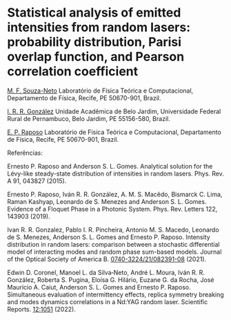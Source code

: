 # Statistical analysis of emitted intensities from random lasers: probability distribution, Parisi overlap function, and Pearson correlation coefficient

[M. F. Souza-Neto](github.com/Ell-neto)
Laboratório de Física Teórica e Computacional, Departamento de Física, Recife, PE 50670-901, Brazil.

[I. R. R. González](ivanroaroa@gmail.com)
Unidade Acadêmica de Belo Jardim, Universidade Federal Rural de Pernambuco, Belo Jardim, PE 55156-580, Brazil.

[E. P. Raposo](ernesto.raposo@ufpe.br)
Laboratório de Física Teórica e Computacional, Departamento de Física, Recife, PE 50670-901, Brazil.





Referências:

Ernesto P. Raposo and Anderson S. L. Gomes. Analytical solution for the Lévy-like steady-state distribution of intensities in random lasers. Phys. Rev. A 91, 043827 (2015).

Ernesto P. Raposo, Iván R. R. González, A. M. S. Macêdo, Bismarck C. Lima, Raman Kashyap, Leonardo de S. Menezes and Anderson S. L. Gomes. 
Evidence of a Floquet Phase in a Photonic System. Phys. Rev. Letters 122, 143903 (2019).

Ivan R. R. Gonzalez, Pablo I. R. Pincheira, Antonio M. S. Macedo, Leonardo de S. Menezes, Anderson S. L. Gomes and Ernesto P. Raposo.
Intensity distribution in random lasers: comparison between a stochastic differential model of interacting modes and random phase sum-based models. Journal of the Optical Society of America B. [0740-3224/21/082391-08](https://doi.org/10.1364/JOSAB.433317) (2021).

Edwin D. Coronel, Manoel L. da Silva‑Neto, André L. Moura, Iván R. R. González, Roberta S. Pugina, Eloísa G. Hilário, Euzane G. da Rocha, José Maurício A. Caiut, Anderson S. L. Gomes and Ernesto P. Raposo. 
Simultaneous evaluation of intermittency effects, replica symmetry breaking and modes dynamics correlations in a Nd:YAG random laser. Scientific Reports. [12:1051](https://doi.org/10.1038/s41598-022-05090-5) (2022).
